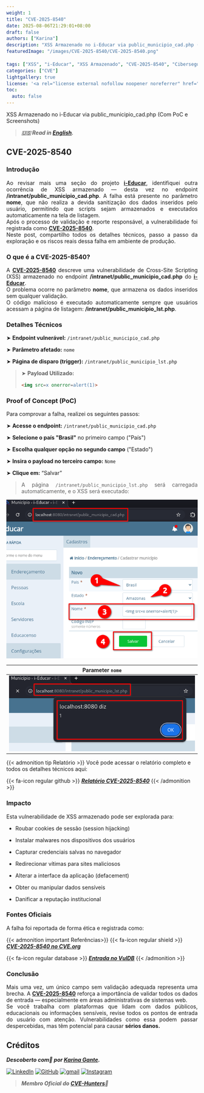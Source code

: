```yaml
---
weight: 1
title: "CVE-2025-8540"
date: 2025-08-06T21:29:01+08:00
draft: false
authors: ["Karina"]
description: "XSS Armazenado no i-Educar via public_municipio_cad.php (Com PoC e Screenshots)"
featuredImage: "/images/CVE-2025-8540/CVE-2025-8540.png"

tags: ["XSS", "i-Educar", "XSS Armazenado", "CVE-2025-8540", "Cibersegurança"]
categories: ["CVE"]
lightgallery: true
license: '<a rel="license external nofollow noopener noreferrer" href="https://creativecommons.org/licenses/by-nc/4.0/" target="_blank">CC BY-NC 4.0</a>'
toc:
  auto: false
---
```


XSS Armazenado no i-Educar via public_municipio_cad.php (Com PoC e Screenshots)

<!--more-->

> ***🇺🇸 Read in [English](http://karinagante.github.io/cve-2025-8540/).***

## CVE-2025-8540

### Introdução

<p align="justify">Ao revisar mais uma seção do projeto <b><a href="https://github.com/portabilis/i-educar" target=_blank>i-Educar</a></b>, identifiquei outra ocorrência de XSS armazenado — desta vez no endpoint <b>/intranet/public_municipio_cad.php</b>. A falha está presente no parâmetro <b>nome</b>, que não realiza a devida sanitização dos dados inseridos pelo usuário, permitindo que scripts sejam armazenados e executados automaticamente na tela de listagem. </br> Após o processo de validação e reporte responsável, a vulnerabilidade foi registrada como <b><a href="https://www.cve.org/CVERecord?id=CVE-2025-8540" target=_blank>CVE-2025-8540</a></b>. </br> Neste post, compartilho todos os detalhes técnicos, passo a passo da exploração e os riscos reais dessa falha em ambiente de produção. </p>

### O que é a CVE-2025-8540?

<p align="justify">A <b><a href="https://www.cve.org/CVERecord?id=CVE-2025-8540" target=_blank>CVE-2025-8540</a></b> descreve uma vulnerabilidade de Cross-Site Scripting (XSS) armazenado no endpoint <b>/intranet/public_municipio_cad.php</b> do <b><a href="https://github.com/portabilis/i-educar" target=_blank>i-Educar</a></b>. </br> O problema ocorre no parâmetro <b>nome</b>, que armazena os dados inseridos sem qualquer validação. </br> O código malicioso é executado automaticamente sempre que usuários acessam a página de listagem: <b>/intranet/public_municipio_lst.php</b>. </p>

### Detalhes Técnicos

➤ **Endpoint vulnerável:** `/intranet/public_municipio_cad.php`

➤ **Parâmetro afetado:** `nome`

➤ **Página de disparo (trigger):** `/intranet/public_municipio_lst.php`

> ➤ **Payload Utilizado:** 
> ```html
><img src=x onerror=alert(1)>
>```

### Proof of Concept (PoC)

Para comprovar a falha, realizei os seguintes passos:

➤ **Acesse o endpoint:** `/intranet/public_municipio_cad.php`

➤ **Selecione o país "Brasil"** no primeiro campo ("País")

➤ **Escolha qualquer opção no segundo campo** ("Estado")

➤ **Insira o payload no terceiro campo:** `Nome`

➤ **Clique em:** “Salvar”

> <p align="justify">A página <code>/intranet/public_municipio_lst.php</code> será carregada automaticamente, e o XSS será executado:</p>

<p align="center">
<img src="/images/CVE-2025-8540/PoC1.png">
</p>

|   Parameter `nome`         |
|:------------:|
| ![](/images/CVE-2025-8540/PoC2.png)    |

{{< admonition tip Relatório >}} 
Você pode acessar o relatório completo e todos os detalhes técnicos aqui:

{{< fa-icon regular github >}} 
***[Relatório CVE-2025-8540](https://github.com/KarinaGante/KG-Sec/blob/main/CVEs/i-Educar/CVE-2025-8540.md)***
{{< /admonition >}}

### Impacto

Esta vulnerabilidade de XSS armazenado pode ser explorada para:

- Roubar cookies de sessão (session hijacking)

- Instalar malwares nos dispositivos dos usuários

- Capturar credenciais salvas no navegador

- Redirecionar vítimas para sites maliciosos

- Alterar a interface da aplicação (defacement)

- Obter ou manipular dados sensíveis

- Danificar a reputação institucional

### Fontes Oficiais

A falha foi reportada de forma ética e registrada como:

{{< admonition important Referências>}} 
{{< fa-icon regular shield >}} 
***[CVE-2025-8540 no CVE.org](https://www.cve.org/CVERecord?id=CVE-2025-8540)***

{{< fa-icon regular database >}} 
***[Entrada no VulDB](https://vuldb.com/?id.318669)***
{{< /admonition >}}

### Conclusão

<p align="justify">Mais uma vez, um único campo sem validação adequada representa uma brecha. A <b><a href="https://www.cve.org/CVERecord?id=CVE-2025-8540" target=_blank>CVE-2025-8540</a></b> reforça a importância de validar todos os dados de entrada — especialmente em áreas administrativas de sistemas web. </br> Se você trabalha com plataformas que lidam com dados públicos, educacionais ou informações sensíveis, revise todos os pontos de entrada do usuário com atenção. Vulnerabilidades como essa podem passar despercebidas, mas têm potencial para causar <b>sérios danos.</b></p>

## Créditos

***Descoberto com💜 por [Karina Gante](https://karinagante.github.io/).***

[![LinkedIn](https://skillicons.dev/icons?i=linkedin&theme=dark)](https://www.linkedin.com/in/karina-gante/)
[![GitHub](https://skillicons.dev/icons?i=github&theme=dark)](https://www.github.com/KarinaGante/)
[![gmail](https://skillicons.dev/icons?i=gmail&theme=dark)](mailto:karina.gante1@gmail.com)
[![Instagram](https://skillicons.dev/icons?i=instagram&theme=dark)](https://www.instagram.com/karinovisk02/)

> ***Membro Oficial do [CVE-Hunters](https://www.cvehunters.com/)🏹***